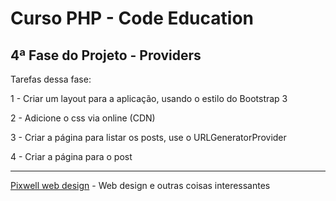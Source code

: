 # Curso PHP - Code Education
## 4ª Fase do Projeto - Providers

Tarefas dessa fase:
 
1 - Criar um layout para a aplicação, usando o estilo do Bootstrap 3

2 - Adicione o css via online (CDN)

3 - Criar a página para listar os posts, use o URLGeneratorProvider

4 - Criar a página para o post

------------------------------------------------------------------------------------------
[Pixwell web design](http://www.pixwell.com.br) - Web design e outras coisas interessantes
